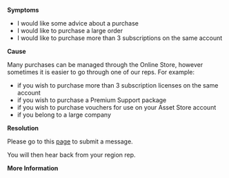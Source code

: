 

**Symptoms**


- I would like some advice about a purchase
- I would like to purchase a large order
- I would like to purchase more than 3 subscriptions on the same account



**Cause**



Many purchases can be managed through the Online Store, however sometimes it is easier to go through one of our reps. For example:


- if you wish to purchase more than 3 subscription licenses on the same account
- if you wish to purchase a Premium Support package
- if you wish to purchase vouchers for use on your Asset Store account
- if you belong to a large company



**Resolution**



Please go to this [page](https://store.unity.com/contact?type=sales) to submit a message.



You will then hear back from your region rep.



**More Information**





